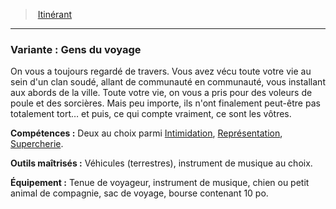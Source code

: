 ﻿> [Itinérant](hd_background_itinerant.md)

---

### Variante : Gens du voyage

On vous a toujours regardé de travers. Vous avez vécu toute votre vie au sein d'un clan soudé, allant de communauté en communauté, vous installant aux abords de la ville. Toute votre vie, on vous a pris pour des voleurs de poule et des sorcières. Mais peu importe, ils n'ont finalement peut-être pas totalement tort… et puis, ce qui compte vraiment, ce sont les vôtres.

**Compétences :** Deux au choix parmi [Intimidation](hd_abilities_charisma_intimidation.md), [Représentation](hd_abilities_charisma_representation.md), [Supercherie](hd_abilities_charisma_supercherie.md).

**Outils maîtrisés :** Véhicules (terrestres), instrument de musique au choix.

**Équipement :** Tenue de voyageur, instrument de musique, chien ou petit animal de compagnie, sac de voyage, bourse contenant 10 po.


